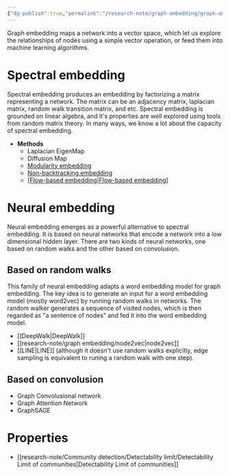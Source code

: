 ```yaml
---
{"dg-publish":true,"permalink":"/research-note/graph-embedding/graph-embedding/","dgHomeLink":true,"dgPassFrontmatter":false}
---
```



Graph embedding maps a network into a vector space, which let us explore the relationships of nodes using a simple vector operation, or feed them into machine learning algorithms. 


# Spectral embedding 

Spectral embedding produces an embedding by factorizing a matrix representing a network. The matrix can be an adjacency matrix, laplacian matrix, random walk transition matrix, and etc. Spectral embedding is grounded on linear algebra, and it's properties are well explored using tools from random matrix theory. In many ways, we know a lot about the capacity of spectral embedding. 

- **Methods**
	- Laplacian EigenMap
	- Diffusion Map
	- [Modularity embedding](https://journals.aps.org/prl/abstract/10.1103/PhysRevLett.108.188701)
	- [Non-backtracking embedding](https://www.pnas.org/doi/10.1073/pnas.1312486110)
	- [[Flow-based embedding|Flow-based embedding]](https://arxiv.org/abs/1308.6494)

# Neural embedding 

Neural embedding emerges as a powerful alternative to spectral embedding. It is based on neural networks that encode a network into a low dimensional hidden layer. There are two kinds of neural networks, one based on random walks and the other based on convolusion. 

## Based on random walks 
This family of neural embedding adapts a word embedding model for graph embedding. The key idea is to generate an input for a word embedding model (mostly word2vec) by running random walks in networks. The random walker generates a sequence of visited nodes, which is then regarded as "a sentence of nodes" and fed it into the word embedding model. 

- [[DeepWalk|DeepWalk]] 
- [[research-note/graph embedding/node2vec|node2vec]]
- [[LINE|LINE]] (although it doesn't use random walks explicitly, edge sampling is equivalent to runing a random walk with one step).


## Based on convolusion
- Graph Convolusional network 
- Graph Attention Network 
- GraphSAGE

# Properties 
- [[research-note/Community detection/Detectability limit/Detectability Limit of communities|Detectability Limit of communities]]
